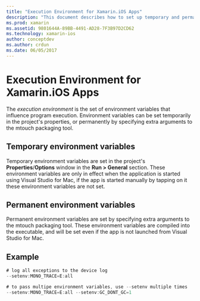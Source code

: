 ```yaml
---
title: "Execution Environment for Xamarin.iOS Apps"
description: "This document describes how to set up temporary and permanent environment variables for a Xamarin.iOS app. The variables can be specified in a project's properties or as extra arguments to the mtouch packaging tool."
ms.prod: xamarin
ms.assetid: 9801644A-89BB-4491-AD28-7F3B97D2CD62
ms.technology: xamarin-ios
author: conceptdev
ms.author: crdun
ms.date: 06/05/2017
---
```


# Execution Environment for Xamarin.iOS Apps

The *execution environment* is the set of environment variables that influence program
execution. Environment variables can be set temporarily in the project's properties, or
permanently by specifying extra arguments to the mtouch packaging tool.

## Temporary environment variables

Temporary environment variables
are set in the project's **Properties**/**Options** window
in the **Run > General** section. These environment variables
are only in effect when the application is started using Visual Studio for Mac, if
the app is started manually by tapping on it these environment variables are
not set.

## Permanent environment variables

Permanent environment variables are set by specifying extra arguments to
the mtouch packaging tool. These environment variables are compiled into the
executable, and will be set even if the app is not launched from Visual Studio for Mac.

## Example

```csharp
# log all exceptions to the device log
--setenv:MONO_TRACE=E:all

# to pass multipe environment variables, use --setenv multiple times
--setenv:MONO_TRACE=E:all --setenv:GC_DONT_GC=1
```
